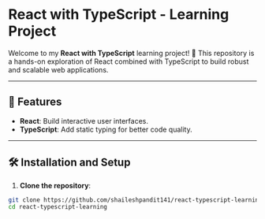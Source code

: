 # React with TypeScript - Learning Project

Welcome to my **React with TypeScript** learning project! 🎉 This repository is a hands-on exploration of React combined with TypeScript to build robust and scalable web applications.

---

## 🚀 Features

- **React**: Build interactive user interfaces.
- **TypeScript**: Add static typing for better code quality.

---

## 🛠️ Installation and Setup

1. **Clone the repository**:

  ```bash
  git clone https://github.com/shaileshpandit141/react-typescript-learning.git
  cd react-typescript-learning
